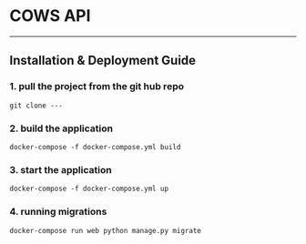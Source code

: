 # COWS API
---------------

## Installation & Deployment Guide

### 1. pull the project from the git hub repo
    git clone ---

### 2. build the application
    docker-compose -f docker-compose.yml build

### 3. start the application
    docker-compose -f docker-compose.yml up

### 4. running migrations
    docker-compose run web python manage.py migrate
